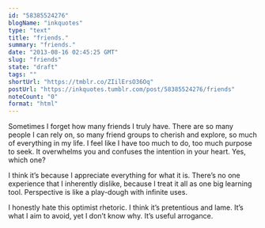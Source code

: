 ```yaml
---
id: "58385524276"
blogName: "inkquotes"
type: "text"
title: "friends."
summary: "friends."
date: "2013-08-16 02:45:25 GMT"
slug: "friends"
state: "draft"
tags: ""
shortUrl: "https://tmblr.co/ZIilErsO36Oq"
postUrl: "https://inkquotes.tumblr.com/post/58385524276/friends"
noteCount: "0"
format: "html"
---
```


Sometimes I forget how many friends I truly have. There are so many people I can rely on, so many friend groups to cherish and explore, so much of everything in my life. I feel like I have too much to do, too much purpose to seek. It overwhelms you and confuses the intention in your heart. Yes, which one? 

I think it’s because I appreciate everything for what it is. There’s no one experience that I inherently dislike, because I treat it all as one big learning tool. Perspective is like a play-dough with infinite uses. 

I honestly hate this optimist rhetoric. I think it’s pretentious and lame. It’s what I aim to avoid, yet I don’t know why. It’s useful arrogance.